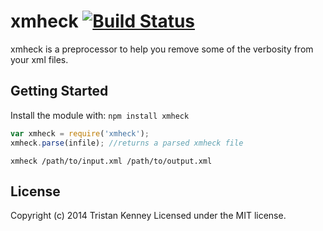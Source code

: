 # xmheck [![Build Status](https://secure.travis-ci.org/tristankenney/xmheck.png?branch=master)](http://travis-ci.org/tristankenney/xmheck)

xmheck is a preprocessor to help you remove some of the verbosity from your xml files.

## Getting Started
Install the module with: `npm install xmheck`

```javascript
var xmheck = require('xmheck');
xmheck.parse(infile); //returns a parsed xmheck file
```

```cli
xmheck /path/to/input.xml /path/to/output.xml
```

## License
Copyright (c) 2014 Tristan Kenney
Licensed under the MIT license.
